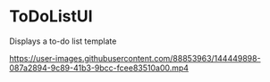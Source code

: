 # ToDoListUI
Displays a to-do list template


https://user-images.githubusercontent.com/88853963/144449898-087a2894-9c89-41b3-9bcc-fcee83510a00.mp4

